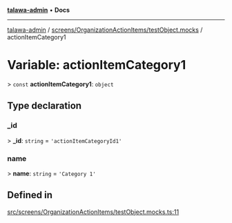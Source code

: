 [**talawa-admin**](../../../../README.md) • **Docs**

***

[talawa-admin](../../../../modules.md) / [screens/OrganizationActionItems/testObject.mocks](../README.md) / actionItemCategory1

# Variable: actionItemCategory1

\> `const` **actionItemCategory1**: `object`

## Type declaration

### \_id

\> **\_id**: `string` = `'actionItemCategoryId1'`

### name

\> **name**: `string` = `'Category 1'`

## Defined in

[src/screens/OrganizationActionItems/testObject.mocks.ts:11](https://github.com/PalisadoesFoundation/talawa-admin/blob/7a991b3aa824070bd53d6367f1ce7f072321af88/src/screens/OrganizationActionItems/testObject.mocks.ts#L11)
